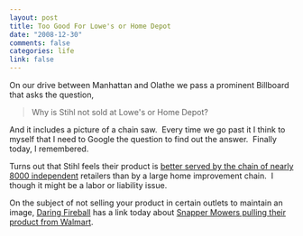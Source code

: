 ```yaml
--- 
layout: post
title: Too Good For Lowe's or Home Depot
date: "2008-12-30"
comments: false
categories: life
link: false
---
```

On our drive between Manhattan and Olathe we pass a prominent Billboard that asks the question,
<blockquote>Why is Stihl not sold at Lowe's or Home Depot?</blockquote>
And it includes a picture of a chain saw.  Every time we go past it I think to myself that I need to Google the question to find out the answer.  Finally today, I remembered.

Turns out that Stihl feels their product is <a title="Too Good For Lowe's or Home Depot" href="http://www.brandkeys.com/news/press/072406.WSJ.Lowes.pdf" target="_blank">better served by the chain of nearly 8000 independent</a> retailers than by a large home improvement chain.  I though it might be a labor or liability issue.

On the subject of not selling your product in certain outlets to maintain an image, <a title="Daring Fireball" href="http://daringfireball.net" target="_blank">Daring Fireball</a> has a link today about <a title="The Man Who Said &quot;No&quot; to Walmart" href="http://www.fastcompany.com/node/54763/print" target="_blank">Snapper Mowers pulling their product from Walmart</a>.
